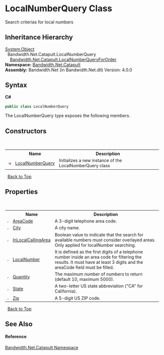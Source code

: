 ﻿# LocalNumberQuery Class
 

Search criterias for local numbers


## Inheritance Hierarchy
<a href="http://msdn2.microsoft.com/en-us/library/e5kfa45b" target="_blank">System.Object</a><br />&nbsp;&nbsp;Bandwidth.Net.Catapult.LocalNumberQuery<br />&nbsp;&nbsp;&nbsp;&nbsp;<a href ="T_Bandwidth_Net_Catapult_LocalNumberQueryForOrder.md">Bandwidth.Net.Catapult.LocalNumberQueryForOrder</a><br />
**Namespace:**&nbsp;<a href ="N_Bandwidth_Net_Catapult.md">Bandwidth.Net.Catapult</a><br />**Assembly:**&nbsp;Bandwidth.Net (in Bandwidth.Net.dll) Version: 4.0.0

## Syntax

**C#**<br />
``` C#
public class LocalNumberQuery
```

The LocalNumberQuery type exposes the following members.


## Constructors
&nbsp;<table><tr><th></th><th>Name</th><th>Description</th></tr><tr><td>![Public method](media/pubmethod.gif "Public method")</td><td><a href ="M_Bandwidth_Net_Catapult_LocalNumberQuery__ctor.md">LocalNumberQuery</a></td><td>
Initializes a new instance of the LocalNumberQuery class</td></tr></table>&nbsp;
<a href="#localnumberquery-class">Back to Top</a>

## Properties
&nbsp;<table><tr><th></th><th>Name</th><th>Description</th></tr><tr><td>![Public property](media/pubproperty.gif "Public property")</td><td><a href ="P_Bandwidth_Net_Catapult_LocalNumberQuery_AreaCode.md">AreaCode</a></td><td>
A 3-digit telephone area code.</td></tr><tr><td>![Public property](media/pubproperty.gif "Public property")</td><td><a href ="P_Bandwidth_Net_Catapult_LocalNumberQuery_City.md">City</a></td><td>
A city name.</td></tr><tr><td>![Public property](media/pubproperty.gif "Public property")</td><td><a href ="P_Bandwidth_Net_Catapult_LocalNumberQuery_InLocalCallingArea.md">InLocalCallingArea</a></td><td>
Boolean value to indicate that the search for available numbers must consider overlayed areas. Only applied for localNumber searching.</td></tr><tr><td>![Public property](media/pubproperty.gif "Public property")</td><td><a href ="P_Bandwidth_Net_Catapult_LocalNumberQuery_LocalNumber.md">LocalNumber</a></td><td>
It is defined as the first digits of a telephone number inside an area code for filtering the results. It must have at least 3 digits and the areaCode field must be filled.</td></tr><tr><td>![Public property](media/pubproperty.gif "Public property")</td><td><a href ="P_Bandwidth_Net_Catapult_LocalNumberQuery_Quantity.md">Quantity</a></td><td>
The maximum number of numbers to return (default 10, maximum 5000).</td></tr><tr><td>![Public property](media/pubproperty.gif "Public property")</td><td><a href ="P_Bandwidth_Net_Catapult_LocalNumberQuery_State.md">State</a></td><td>
A two-letter US state abbreviation ("CA" for California).</td></tr><tr><td>![Public property](media/pubproperty.gif "Public property")</td><td><a href ="P_Bandwidth_Net_Catapult_LocalNumberQuery_Zip.md">Zip</a></td><td>
A 5-digit US ZIP code.</td></tr></table>&nbsp;
<a href="#localnumberquery-class">Back to Top</a>

## See Also


#### Reference
<a href ="N_Bandwidth_Net_Catapult.md">Bandwidth.Net.Catapult Namespace</a><br />